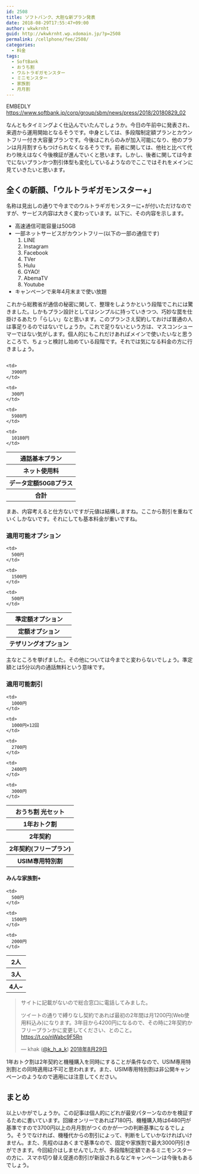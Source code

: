 ```yaml
---
id: 2508
title: ソフトバンク、大胆な新プラン発表
date: 2018-08-29T17:55:47+09:00
author: wkwkrnht
guid: http://wkwkrnht.wp.xdomain.jp/?p=2508
permalink: /cellphone/fee/2508/
categories:
  - 料金
tags:
  - SoftBank
  - おうち割
  - ウルトラギガモンスター
  - ミニモンスター
  - 家族割
  - 月月割
---
```

EMBEDLY https://www.softbank.jp/corp/group/sbm/news/press/2018/20180829_02

なんともタイミングよく仕込んでいたんでしょうか。今日の午前中に発表され、来週から運用開始となるそうです。中身としては、多段階制定額プランとカウントフリー付き大容量プランです。今後はこれらのみが加入可能になり、他のプランは月月割すらもつけられなくなるそうです。前者に関しては、他社と比べて代わり映えはなく今後検証が進んでいくと思います。しかし、後者に関しては今までにないプランかつ割引体型も変化しているようなのでここではそれをメインに見ていきたいと思います。

## 全くの新顔、「ウルトラギガモンスター+」

名称は見出しの通りで今までのウルトラギガモンスターに+が付いただけなのですが、サービス内容は大きく変わっています。以下に、その内容を示します。

  * 高速通信可能容量は50GB
  * 一部ネットサービスがカウントフリー(以下の一部の通信です)
      1. LINE
      2. Instagram
      3. Facebook
      4. TVer
      5. Hulu
      6. GYAO!
      7. AbemaTV
      8. Youtube
  * キャンペーンで来年4月末まで使い放題

これから総務省が通信の秘密に関して、整理をしようかという段階でこれには驚きました。しかもプラン設計としてはシンプルに持っていきつつ、巧妙な罠を仕掛けるあたり「らしい」なと思います。このプランさえ契約しておけば普通の人は事足りるのではないでしょうか。これで足りないという方は、マスコンシューマーではない気がします。個人的にもこれだけあればメインで使いたいなと思うところで、ちょっと検討し始めている段階です。それでは気になる料金の方に行きましょう。

##

<table>
  <tr>
    <th>
      通話基本プラン
    </th>

    <td>
      3900円
    </td>
  </tr>

  <tr>
    <th>
      ネット使用料
    </th>

    <td>
      300円
    </td>
  </tr>

  <tr>
    <th>
      データ定額50GBプラス
    </th>

    <td>
      5980円
    </td>
  </tr>

  <tr>
    <th>
      合計
    </th>

    <td>
      10180円
    </td>
  </tr>
</table>

まあ、内容考えると仕方ないですが元値は結構しますね。ここから割引を重ねていくしかないです。それにしても基本料金が重いですね。

### 適用可能オプション

<table>
  <tr>
    <th>
      準定額オプション
    </th>

    <td>
      500円
    </td>
  </tr>

  <tr>
    <th>
      定額オプション
    </th>

    <td>
      1500円
    </td>
  </tr>

  <tr>
    <th>
      テザリングオプション
    </th>

    <td>
      500円
    </td>
  </tr>
</table>

主なところを挙げました。その他については今までと変わらないでしょう。準定額とは5分以内の通話無料という意味です。

### 適用可能割引

<table>
  <tr>
    <th>
      おうち割 光セット
    </th>

    <td>
      1000円
    </td>
  </tr>

  <tr>
    <th>
      1年おトク割
    </th>

    <td>
      1000円×12回
    </td>
  </tr>

  <tr>
    <th>
      2年契約
    </th>

    <td>
      2700円
    </td>
  </tr>

  <tr>
    <th>
      2年契約(フリープラン)
    </th>

    <td>
      2400円
    </td>
  </tr>

  <tr>
    <th>
      USIM専用特別割
    </th>

    <td>
      3000円
    </td>
  </tr>
</table>

<table>
  <h4>
    みんな家族割+
  </h4>

  <tr>
    <th>
      2人
    </th>

    <td>
      500円
    </td>
  </tr>

  <tr>
    <th>
      3人
    </th>

    <td>
      1500円
    </td>
  </tr>

  <tr>
    <th>
      4人~
    </th>

    <td>
      2000円
    </td>
  </tr>
</table>

<blockquote class="twitter-tweet" data-lang="ja">
  <p lang="ja" dir="ltr">
    サイトに記載がないので総合窓口に電話してみました。
  </p>

  <p>
    ツイートの通りで縛りなし契約であれば最初の2年間は月1200円(Web使用料込み)になります。3年目から4200円になるので、その時に2年契約かフリープランかに変更してください、とのこと。<a href="https://t.co/nWabc9F5Rn">https://t.co/nWabc9F5Rn</a>
  </p>

  <p>
    &mdash; khak (<a href="http://twitter.com/k_h_a_k" target="_blank" rel="noopener nofollow">@k_h_a_k</a>) <a href="https://twitter.com/k_h_a_k/status/1034667153905999872?ref_src=twsrc%5Etfw">2018年8月29日</a>
  </p>
</blockquote>

1年おトク割は2年契約と機種購入を同時にすることが条件なので、USIM専用特別割との同時適用は不可と思われます。また、USIM専用特別割は非公開キャンペーンのようなので適用には注意してください。

## まとめ

以上いかがでしょうか。この記事は個人的にどれが最安パターンなのかを検証するために書いています。回線オンリーであれば7180円、機種購入時は6480円が基準ですので3700円以上の月月割がつくのかが一つの判断基準になるでしょう。そうでなければ、機種代からの割引によって、判断をしていかなければいけません。また、先程のはあくまで基準なので、固定や家族割で最大3000円引きができます。今回紹介はしませんでしたが、多段階制定額であるミニモンスターの方に、スマホ切り替え促進の割引が新設されるなどキャンペーンは今後もあるでしょう。